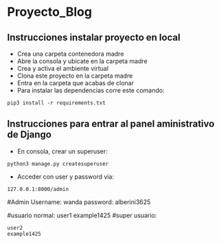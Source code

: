 # Proyecto_Blog

## Instrucciones instalar proyecto en local
+ Crea una carpeta contenedora madre
+ Abre la consola y ubicate en la carpeta madre
+ Crea y activa el ambiente virtual
+ Clona este proyecto en la carpeta madre
+ Entra en la carpeta que acabas de clonar
+ Para instalar las dependencias corre este comando:

```
pip3 install -r requirements.txt
```

## Instrucciones para entrar al panel aministrativo de Django
+ En consola, crear un superuser:
```
python3 manage.py createsuperuser
```
+ Acceder con user y password via:
```
127.0.0.1:8000/admin
```
#Admin
Username: wanda
password: alberini3625

#usuario normal:
    user1
    example1425
#super usuario:

    user2
    example1425

    
